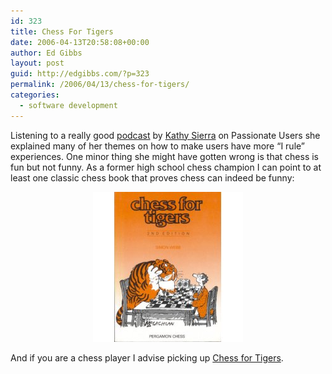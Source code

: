 ```yaml
---
id: 323
title: Chess For Tigers
date: 2006-04-13T20:58:08+00:00
author: Ed Gibbs
layout: post
guid: http://edgibbs.com/?p=323
permalink: /2006/04/13/chess-for-tigers/
categories:
  - software development
---
```

Listening to a really good [podcast](http://www.soenlive.com/2006/03/22/kathy-people-are-still-talking-about-you/) by [Kathy Sierra](http://headrush.typepad.com/) on Passionate Users she explained many of her themes on how to make users have more &#8220;I rule&#8221; experiences. One minor thing she might have gotten wrong is that chess is fun but not funny. As a former high school chess champion I can point to at least one classic chess book that proves chess can indeed be funny:

<div align="center">
  <img src="/images/chess_for_tigers.jpg" />
</div>

And if you are a chess player I advise picking up [Chess for Tigers](http://www.amazon.com/gp/product/0080377882/102-1488157-4035354?v=glance&n=283155).